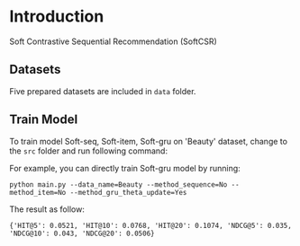 # Introduction
Soft Contrastive Sequential Recommendation (SoftCSR)

## Datasets

Five prepared datasets are included in `data` folder.

## Train Model

To train model Soft-seq, Soft-item, Soft-gru on 'Beauty' dataset, change to the `src` folder and run following command: 

For example, you can directly train Soft-gru model by running:

```
python main.py --data_name=Beauty --method_sequence=No --method_item=No --method_gru_theta_update=Yes
```

The result as follow:

```
{'HIT@5': 0.0521, 'HIT@10': 0.0768, 'HIT@20': 0.1074, 'NDCG@5': 0.035, 'NDCG@10': 0.043, 'NDCG@20': 0.0506}
```

